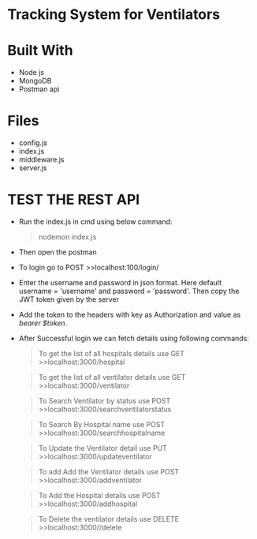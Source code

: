 #  Tracking System for Ventilators

# Built With
* Node js
* MongoDB
* Postman api

# Files
* config.js
* index.js
* middleware.js
* server.js

# TEST THE REST API
* Run the index.js in cmd using below command:
  > nodemon index.js
* Then open the postman
* To login go to POST >>localhost:100/login/
* Enter the username and password in json format. Here default username = 'username' and password = 'password'. Then copy the JWT token given by the server
* Add the token to the headers with key as Authorization and value as *bearer $token*.
* After Successful login we can fetch details using following commands:
    >To get the list of all hospitals details use  GET >>localhost:3000/hospital

    > To get the list of all ventilator details use  GET >>localhost:3000/ventilator

    > To Search Ventilator by status use  POST >>localhost:3000/searchventilatorstatus

    > To Search By Hospital name use POST >>localhost:3000/searchhospitalname

    > To Update the Ventilator detail use PUT >>localhost:3000/updateventilator

    > To add Add the Ventilator details use POST >>localhost:3000/addventilator

    > To Add the Hospital details use POST >>localhost:3000/addhospital

    > To Delete the ventilator details use DELETE >>localhost:3000//delete

